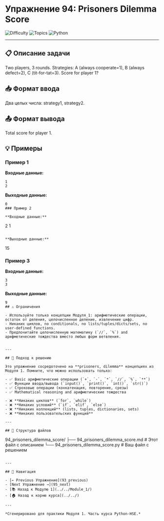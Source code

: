 # Упражнение 94: Prisoners Dilemma Score

![Difficulty](https://img.shields.io/badge/Difficulty-Module%201-green)
![Topics](https://img.shields.io/badge/Topics-prisoners%2C%20dilemma-blue)
![Python](https://img.shields.io/badge/Python-Module%201%20Concepts-yellow)

---

## 📋 Описание задачи

Two players, 3 rounds. Strategies: A (always cooperate=1), B (always defect=2), C (tit-for-tat=3). Score for player 1?
## 📥 Формат ввода

Два целых числа: strategy1, strategy2.
## 📤 Формат вывода

Total score for player 1.
## 💡 Примеры

### Пример 1

**Входные данные:**
```
1
2
```

**Выходные данные:**
```
0
### Пример 2

**Входные данные:**
```
2
1
```

**Выходные данные:**
```
15
### Пример 3

**Входные данные:**
```
3
3
```

**Выходные данные:**
```
9
## ⚠️ Ограничения

- Используйте только концепции Модуля_1: арифметические операции, остаток от деления, целочисленное деление, извлечение цифр.
- Никаких циклов, no conditionals, no lists/tuples/dicts/sets, no user-defined functions.
- Предпочитайте целочисленную математику (`//`, `%`) and арифметические тождества вместо любых форм ветвления.


---

## 🎯 Подход к решению

Это упражнение сосредоточено на **prisoners, dilemma** концепциях из Модуля 1. Помните, что можно использовать только:

- ✅ Basic арифметические операции (`+`, `-`, `*`, `//`, `%`, `**`)
- ✅ Функции ввода/вывода (`input()`, `print()`, `int()`, `str()`)
- ✅ Строковые операции (конкатенация, повторение, срезы)
- ✅ Mathematical reasoning and арифметические тождества

- ❌ **Никаких циклов** (`for`, `while`)
- ❌ **Никаких условий** (`if`, `elif`, `else`)
- ❌ **Никаких коллекций** (lists, tuples, dictionaries, sets)
- ❌ **Никаких пользовательских функций**

---

## 📁 Структура файлов
```
94_prisoners_dilemma_score/
├── 94_prisoners_dilemma_score.md     # Этот файл с описанием
└── 94_prisoners_dilemma_score.py     # Ваш файл с решением
```

---

## 🔗 Навигация

- [← Previous Упражнение](93_previous) 
- [Next Упражнение →](95_next)
- [📚 Назад к Модулю 1](../../Module_1/)
- [🏠 Назад к корню курса](../../)

---

*Сгенерировано для практики Модуля 1. Часть курса Python-HSE.*
